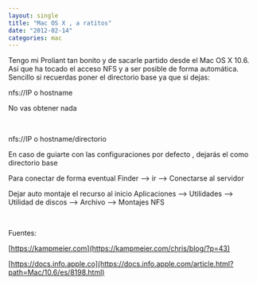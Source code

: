 ```yaml
---
layout: single
title: "Mac OS X , a ratitos"
date: "2012-02-14"
categories: mac
---
```


Tengo mi Proliant tan bonito y de sacarle partido desde el Mac OS X 10.6. Así que ha tocado el acceso NFS y a ser posible de forma automática. Sencillo si recuerdas poner el directorio base ya que si dejas:

nfs://IP o hostname

No vas obtener nada

 

nfs://IP o hostname/directorio

En caso de guiarte con las configuraciones por defecto , dejarás el como directorio base

Para conectar de forma eventual Finder --> ir --> Conectarse al servidor

Dejar auto montaje el recurso al inicio Aplicaciones --> Utilidades --> Utilidad de discos --> Archivo --> Montajes NFS

 

Fuentes:

[https://kampmeier.com](https://kampmeier.com/chris/blog/?p=43)

[https://docs.info.apple.co](https://docs.info.apple.com/article.html?path=Mac/10.6/es/8198.html)
